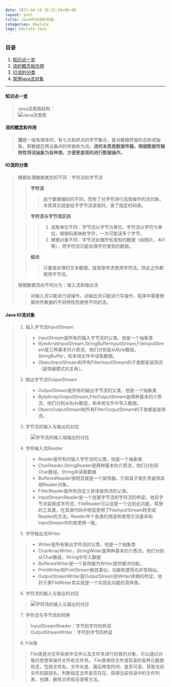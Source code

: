 ```yaml
---
date: 2017-04-18 15:12:56+00:00
layout: post
title: Java中IO流的总结
categories: Emulate
tags: Emulate Java
---
```


### 目录

1. [知识点一览](#item1)
2. [流的概念和作用](#item2)
3. [IO流的分类](#item3)
4. [常用java流对象](#item4)


---
#### <span id="item1">知识点一览</span>
> Java流类图结构：<br />
![Java流类图](http://pic002.cnblogs.com/images/2012/384764/2012031413373126.jpg 'Java流类图')<br />
> 

#### <span id="item2">流的概念和作用</span>
> **流**是一组有顺序的，有七点和终点的字节集合，是对数据传输的总称或抽象。即数据在两设备间的传输称为流。**流的本质是数据传输，根据数据传输特性将流抽象为各种类，方便更直观的进行数据操作。**
> 

#### <span id="item3">IO流的分类</span>
> 根据处理数据类型的不同：字符流和字节流<br />
>> **字符流**
>>> 由于数据编码的不同，而有了对字符进行高效操作的流对象。本质其实就是给予字节流读取时，查了指定的码表。<br />
>> 
>> **字符流与字节流区别**
>>> 1. 读取单位不同：字节流以字节为单位，字符流以字符为单位，根据码表映射字符，一次可能读多个字节。
>>> 2. 根据对象不同：字节流处理所有类型的数据（如图片，AVI等），而字符流只能处理字符类型的数据。<br />
>> 
>> **结论**
>>> 只要是处理村文本数据，就有限考虑使用字符流。除此之外都使用字节流。<br />
>> 
> 
> 根据数据流向不同分为：输入流和输出流<br />
>> 对输入流只能进行读操作，对输出流只能进行写操作，程序中需要根据待传数据的不同特性而使用不同的流。
> 

#### <span id="item4">Java IO流对象</span>
> 1. 输入字节流InputStream
>> * InputStream是所有的输入字节流的父类，他是一个抽象类
>> * ByteArratInputStream,StringBufferInputStream,FileInputStream是三种基本的介质流，他们分别是从Byte数组，StringBuffer，和本地文件中读取数据。
>> * ObjectInputStream和所有FilterInputStream的子类都是装饰流（装饰器模式的主角）。
> 2. 输出字节流OutputStream
>> * OutputStream是所有的输出字节流的父类，他是一个抽象类
>> * ByteArrayOutputStream,FileOutputStream是两种基本的介质流，他们分别从Byte数组，和本地文件中写入数据。
>> * ObjectOutputStream和所有FilterOutputStream的子类都是装饰流。
> 3. 字节流的输入与输出的对应
>> ![字节流的输入域输出的对应](http://pic002.cnblogs.com/images/2012/384764/2012031413383430.png '字节流的输入域输出的对应')
> 4. 字符输入流Reader
>> * Reader是所有的输入字符流的父类，他是一个抽象类
>> * CharReader,StringReader是两种基本的介质流，他们分别将Char数组，String中读取数据
>> * BufferedReader很明显就是一个装饰器，它和其子类负责装饰其他Reader对象。
>> * FilterReader是所有自定义具体装饰流的父类。
>> * InputStreamReader是一个连接字节流和字符流的桥梁，他将字节流装换成字符流，FileReader可以说是一个达到此功能，常用的工具类，在其源代码中明显使用了FileInputStream转变成Reader的方法。Reader中个各类的用途和使用方法基本和InputStream中的类使用一致。
> 5. 字符输出流Writer
>> * Writer是所有输出字符流的父类，他是一个抽象类
>> * CharArrayWriter，StringWriter是两种基本的介质流，他们分别从Char数组，String中写入数据
>> * BufferedWriter是一个装饰器为Writer提供缓冲功能。
>> * PrintWriter和PrintStream极其类似，功能和使用也非常相似。
>> * OutputStreamWriter是OutputStream到Writer转换的桥梁，他的子类FileWriter其实就是一个实现此功能的具体类。
> 6. 字符流的输入与输出的对应
>> ![字符流的输入与输出的对应](http://pic002.cnblogs.com/images/2012/384764/2012031413390861.png '字符流的输入与输出的对应')
> 7. 字符流与字节流的转换
>> InputStreamReader：字节到字符的桥梁<br />
>> OutputStreamWriter：字符到字节的桥梁<br />
> 8. File类
>> File类是对文件系统中文件以及文件夹进行封装的对象，可以通过对象的思想来操作文件和文件夹。 File类保存文件或目录的各种元数据信息，包括文件名、文件长度、最后修改时间、是否可读、获取当前文件的路径名，判断指定文件是否存在、获得当前目录中的文件列表，创建、删除文件和目录等方法。  

